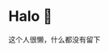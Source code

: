 # Halo 👋

这个人很懒，什么都没有留下


<!-- | <a href="https://github.com/yankitalone"><img align="center" src="https://github-readme-stats.vercel.app/api?username=yankitalone&show_icons=true&include_all_commits=true&theme=buefy&hide_border=true" alt="Yankit's github stats" /></a> | <a href="https://github.com/yankitalone"><img align="center" src="https://github-readme-stats.vercel.app/api/top-langs/?username=yankitalone&layout=compact&theme=buefy&hide_border=true" /></a> |
| ------------- | ------------- | -->
